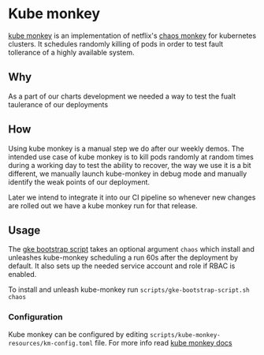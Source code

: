 # Kube monkey

[kube monkey](https://github.com/asobti/kube-monkey) is an implementation of netflix's [chaos monkey](https://github.com/Netflix/chaosmonkey) for kubernetes clusters. It schedules randomly killing of pods
in order to test fault tollerance of a highly available system.

## Why

As a part of our charts development we needed a way to test the fualt taulerance of our deployments

## How

Using kube monkey is a manual step we do after our weekly demos. The intended use case of kube monkey is
to kill pods randomly at random times during a working day to test the ability to recover, the way we use it
is a bit different, we manually launch kube-monkey in debug mode and manually identify the weak points of our deployment.

Later we intend to integrate it into our CI pipeline so whenever new changes are rolled out we have a kube monkey run for that
release.


## Usage

The [gke bootstrap script](../../scripts/gke_bootstrap_script.sh) takes an optional argument `chaos` which install and unleashes kube-monkey scheduling a run 60s after the deployment by default. It also sets up the needed service account
and role if RBAC is enabled.

To install and unleash kube-monkey run `scripts/gke-bootstrap-script.sh chaos`

### Configuration

Kube monkey can be configured by editing `scripts/kube-monkey-resources/km-config.toml` file. For more info read [kube monkey docs](https://github.com/asobti/kube-monkey#configuring)
